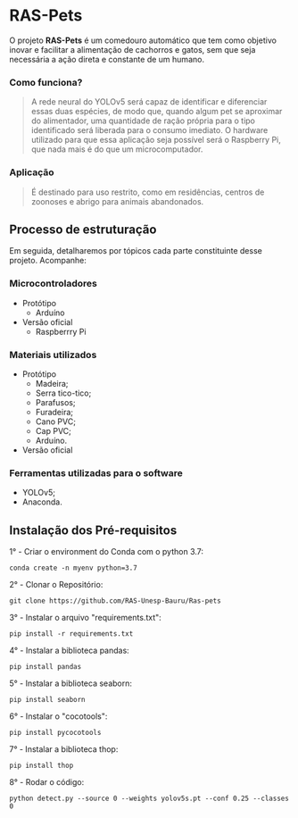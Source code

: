 # RAS-Pets

O projeto **RAS-Pets** é um comedouro automático que tem como objetivo inovar e facilitar a alimentação de cachorros e gatos, sem que seja necessária a ação direta  e constante de um humano.

### Como funciona?

> A rede neural do YOLOv5 será capaz de identificar e diferenciar essas duas espécies, de modo que, quando algum pet se aproximar do alimentador, uma quantidade de ração própria para o tipo identificado será liberada para o consumo imediato. O hardware utilizado para que essa aplicação seja possível será o Raspberry Pi, que nada mais é do que um microcomputador.

### Aplicação

> É destinado para uso restrito, como em residências, centros de zoonoses e abrigo para animais abandonados.

## Processo de estruturação

Em seguida, detalharemos por tópicos cada parte constituinte desse projeto. Acompanhe:

### Microcontroladores

- Protótipo
  - Arduíno
- Versão oficial
  - Raspberrry Pi
  
### Materiais utilizados

- Protótipo
  - Madeira;
  - Serra tico-tico;
  - Parafusos;
  - Furadeira;
  - Cano PVC;
  - Cap PVC;
  - Arduíno.
- Versão oficial


### Ferramentas utilizadas para o software

- YOLOv5;
- Anaconda.

## Instalação dos Pré-requisitos

1° - Criar o environment do Conda com o python 3.7:

`conda create -n myenv python=3.7`


2° - Clonar o Repositório:

`git clone https://github.com/RAS-Unesp-Bauru/Ras-pets`


3° - Instalar o arquivo "requirements.txt":

`pip install -r requirements.txt`


4° - Instalar a biblioteca pandas:

`pip install pandas`


5° - Instalar a biblioteca seaborn:

`pip install seaborn`


6° - Instalar o "cocotools":

`pip install pycocotools`


7° - Instalar a biblioteca thop:

`pip install thop`


8° - Rodar o código:

`python detect.py --source 0 --weights yolov5s.pt --conf 0.25 --classes 0`

